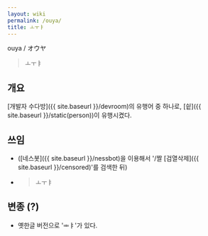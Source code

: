 ```yaml
---
layout: wiki
permalink: /ouya/
title: ㅗㅜㅑ
---
```


ouya / オウヤ

> ㅗㅜㅑ

## 개요
[개발자 수다방]({{ site.baseurl }}/devroom)의 유행어 중 하나로, [싙]({{ site.baseurl }}/static(person))이 유행시켰다.

## 쓰임
* ([네스봇]({{ site.baseurl }}/nessbot)을 이용해서 '/짤 [검열삭제]({{ site.baseurl }}/censored)'를 검색한 뒤)
* > ㅗㅜㅑ

## 변종 (?)
* 옛한글 버전으로 'ᆃㅑ'가 있다.